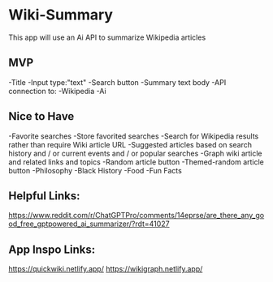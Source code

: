 # Wiki-Summary
This app will use an Ai API to summarize Wikipedia articles

## MVP
-Title
-Input type:"text"
-Search button
-Summary text body
-API connection to:
  -Wikipedia
  -Ai

## Nice to Have
-Favorite searches
-Store favorited searches
-Search for Wikipedia results rather than require  Wiki article URL
-Suggested articles based on search history and / or current events and / or popular searches
-Graph wiki article and related links and topics
-Random article button
-Themed-random article button
  -Philosophy
  -Black History
  -Food
  -Fun Facts




## Helpful Links:
https://www.reddit.com/r/ChatGPTPro/comments/14eprse/are_there_any_good_free_gptpowered_ai_summarizer/?rdt=41027

## App Inspo Links:
https://quickwiki.netlify.app/
https://wikigraph.netlify.app/